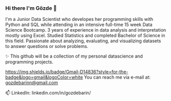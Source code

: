 
### Hi there I'm Gözde 👋

I'm a Junior Data Scientist who developes her programming skills with Python and SQL while attending in an intensive full-time 15 week Data Science Bootcamp.
3 years of experience in data analysis and interpretation mostly using Excel.
Studied Statistics and completed Bachelor of Science in this field.
Passionate about analyzing, evaluating, and visualizing datasets to answer questions or solve problems.

✨ This github will be a collection of my personal datascience and programming projects.

<https://img.shields.io/badge/Gmail-D14836?style=for-the-badge&logo=gmail&logoColor=white>
You can reach me via e-mail at: gozdebarinn@gmail.com

📫 LinkedIn: linkedin.com/in/gozdebarin/
